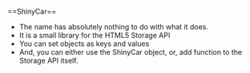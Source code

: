 ==ShinyCar==

* The name has absolutely nothing to do with what it does.
* It is  a small library for the HTML5 Storage API
* You can set objects as keys and values
* And, you can either use the ShinyCar object, or, add function to the Storage API itself.

